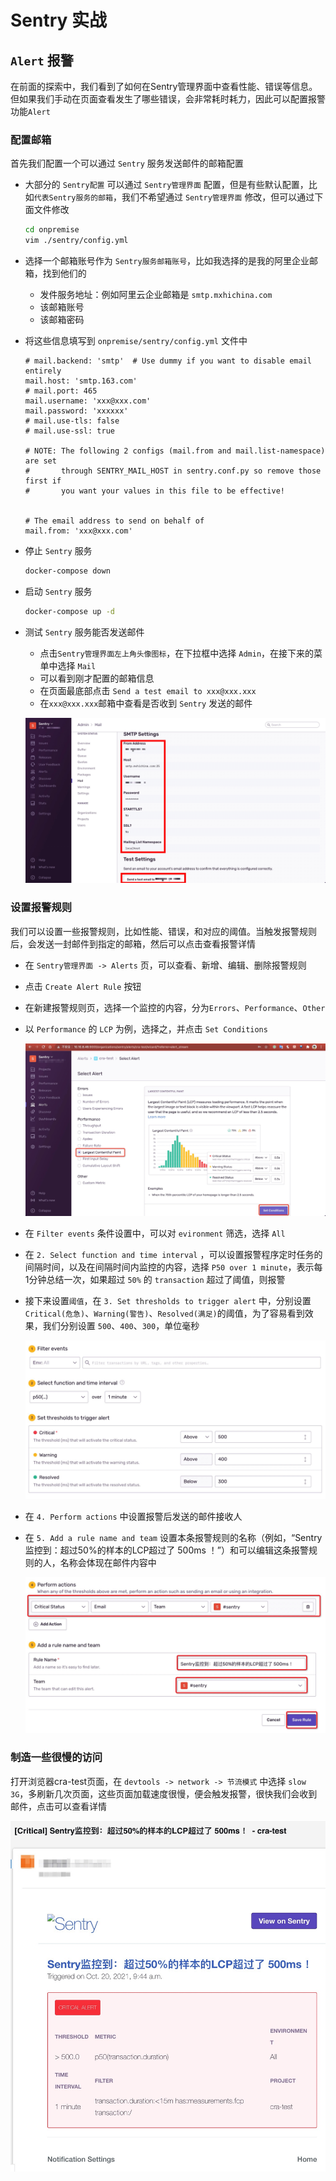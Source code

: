# Sentry 实战

## `Alert` 报警

在前面的探索中，我们看到了如何在Sentry管理界面中查看性能、错误等信息。但如果我们手动在页面查看发生了哪些错误，会非常耗时耗力，因此可以配置报警功能`Alert`

### 配置邮箱

首先我们配置一个可以通过 `Sentry` 服务发送邮件的邮箱配置

- 大部分的 `Sentry配置` 可以通过 `Sentry管理界面` 配置，但是有些默认配置，比如`代表Sentry服务的邮箱`，我们不希望通过 `Sentry管理界面` 修改，但可以通过下面文件修改

  ```bash
  cd onpremise
  vim ./sentry/config.yml
  ```

- 选择一个邮箱账号作为 `Sentry服务邮箱账号`，比如我选择的是我的阿里企业邮箱，找到他们的

  - 发件服务地址：例如阿里云企业邮箱是 `smtp.mxhichina.com`
  - 该邮箱账号
  - 该邮箱密码

- 将这些信息填写到 `onpremise/sentry/config.yml` 文件中

  ```vim
  # mail.backend: 'smtp'  # Use dummy if you want to disable email entirely
  mail.host: 'smtp.163.com'
  # mail.port: 465
  mail.username: 'xxx@xxx.com'
  mail.password: 'xxxxxx'
  # mail.use-tls: false
  # mail.use-ssl: true

  # NOTE: The following 2 configs (mail.from and mail.list-namespace) are set
  #       through SENTRY_MAIL_HOST in sentry.conf.py so remove those first if
  #       you want your values in this file to be effective!


  # The email address to send on behalf of
  mail.from: 'xxx@xxx.com'
  ```

- 停止 `Sentry` 服务

  ```bash
  docker-compose down
  ```

- 启动 `Sentry` 服务

  ```bash
  docker-compose up -d
  ```

- 测试 `Sentry` 服务能否发送邮件

  - 点击`Sentry管理界面左上角头像图标`，在下拉框中选择 `Admin`，在接下来的菜单中选择 `Mail`
  - 可以看到刚才配置的邮箱信息
  - 在页面最底部点击 `Send a test email to xxx@xxx.xxx`
  - 在`xxx@xxx.xxx`邮箱中查看是否收到 `Sentry` 发送的邮件

  ![mail-settings](./pic/011/mail-settings.jpg)

### 设置报警规则

我们可以设置一些报警规则，比如性能、错误，和对应的阈值。当触发报警规则后，会发送一封邮件到指定的邮箱，然后可以点击查看报警详情

- 在 `Sentry管理界面 -> Alerts` 页，可以查看、新增、编辑、删除报警规则

- 点击 `Create Alert Rule` 按钮

- 在新建报警规则页，选择一个监控的内容，分为`Errors`、`Performance`、`Other`

- 以 `Performance` 的 `LCP` 为例，选择之，并点击 `Set Conditions`

  ![create-rule](./pic/011/create-rule.jpg)

- 在 `Filter events` 条件设置中，可以对 `evironment` 筛选，选择 `All`

- 在 `2. Select function and time interval` ，可以设置报警程序定时任务的间隔时间，以及在间隔时间内监控的内容，选择 `P50 over 1 minute`，表示每1分钟总结一次，如果超过 `50%` 的 `transaction` 超过了阈值，则报警

- 接下来设置`阈值`，在 `3. Set thresholds to trigger alert` 中，分别设置 `Critical(危急)`、`Warning(警告)`、`Resolved(满足)`的阈值，为了容易看到效果，我们分别设置 `500`、`400`、`300`，单位毫秒

  ![add-rule-1](./pic/011/add-rule-1.jpg)

- 在 `4. Perform actions` 中设置报警后发送的邮件接收人

- 在 `5. Add a rule name and team` 设置本条报警规则的名称（例如，“Sentry监控到：超过50%的样本的LCP超过了 500ms ！”）和可以编辑这条报警规则的人，名称会体现在邮件内容中

  ![add-rule-1](./pic/011/add-rule-2.jpg)

### 制造一些很慢的访问

打开浏览器cra-test页面，在 `devtools -> network -> 节流模式` 中选择  `slow 3G`，多刷新几次页面，这些页面加载速度很慢，便会触发报警，很快我们会收到邮件，点击可以查看详情

![报警邮件](./pic/011/mail.jpg)